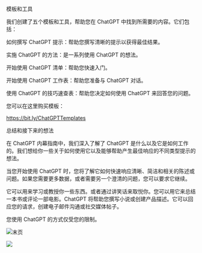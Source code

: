 模板和工具

我们创建了五个模板和工具，帮助您在 ChatGPT 中找到所需要的内容。它们包括：

如何撰写 ChatGPT 提示：帮助您撰写清晰的提示以获得最佳结果。

实施 ChatGPT 的方法：是一系列使用 ChatGPT 的想法。

开始使用 ChatGPT 清单：帮助您快速入门。

开始使用 ChatGPT 工作表：帮助您准备与 ChatGPT 对话。

使用 ChatGPT 的技巧速查表：帮助您决定如何使用 ChatGPT 来回答您的问题。

您可以在这里购买模板：

https://bit.ly/ChatGPTTemplates

总结和接下来的想法

在 ChatGPT 内幕指南中，我们深入了解了 ChatGPT 是什么以及它是如何工作的。我们想给你一些关于如何使用它以及能够帮助产生最佳响应的不同类型提示的想法。

当您开始使用 ChatGPT 时，您将了解它如何快速响应清晰、简洁和相关的陈述或问题。如果您需要更多数据，或者需要另一个澄清的问题，您可以要求它继续。

它可以用来学习或教授你一些东西。或者通过讲笑话来取悦你。您可以用它来总结一本书或评论一部电影。ChatGPT 将帮助您撰写小说或创建产品描述。它可以回应您的请求，创建电子邮件沟通或社交媒体帖子。

您使用 ChatGPT 的方式仅受您的限制。

![末页](img/image-3CPEW6NF.jpg)

![](img/image-KTFSF23K.jpg)
